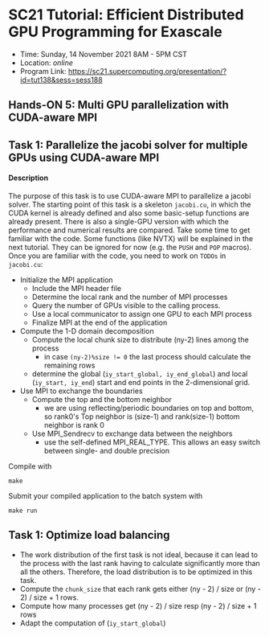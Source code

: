 # SC21 Tutorial: Efficient Distributed GPU Programming for Exascale

-   Time: Sunday, 14 November 2021 8AM - 5PM CST
-   Location: *online*
-   Program Link: https://sc21.supercomputing.org/presentation/?id=tut138&sess=sess188


## Hands-ON 5: Multi GPU parallelization with CUDA-aware MPI

## Task 1: Parallelize the jacobi solver for multiple GPUs using CUDA-aware MPI

#### Description
The purpose of this task is to use CUDA-aware MPI to parallelize a jacobi solver. The starting point of this task is a skeleton `jacobi.cu`, in which the CUDA kernel is already defined and also some basic-setup functions are already present.
There is also a single-GPU version with which the performance and numerical results are compared.
Take some time to get familiar with the code. Some functions (like NVTX) will be explained in the next tutorial. They can be ignored for now (e.g. the `PUSH` and `POP` macros).
Once you are familiar with the code,  you need to work on `TODOs` in `jacobi.cu`:

- Initialize the MPI application
  - Include the MPI header file
  - Determine the local rank and the number of MPI processes
  - Query the number of GPUs visible to the calling process.
  - Use a local communicator to assign one GPU to each MPI process
  - Finalize MPI at the end of the application
- Compute the 1-D domain decomposition
  - Compute the local chunk size to distribute (ny-2) lines among the process
    - in case `(ny-2)%size != 0` the last process should calculate the remaining rows
  - determine the global (`iy_start_global, iy_end_global`) and local (`iy_start, iy_end`) start and end points in the 2-dimensional grid.
- Use MPI to exchange the boundaries
  - Compute the top and the bottom neighbor
    - we are using reflecting/periodic boundaries on top and bottom, so rank0's Top neighbor is (size-1) and rank(size-1) bottom neighbor is rank 0
  - Use MPI_Sendrecv to exchange data between the neighbors
    - use the self-defined MPI_REAL_TYPE. This allows an easy switch between single- and double precision


Compile with

``` {.bash}
make
```

Submit your compiled application to the batch system with

``` {.bash}
make run
```

## Task 1: Optimize load balancing

- The work distribution of the first task is not ideal, because it can lead to the process with the last rank having to calculate significantly more than all the others. Therefore, the load distribution is to be optimized in this task.
- Compute the `chunk_size` that each rank gets either (ny - 2) / size or (ny - 2) / size + 1 rows.
- Compute how many processes get  (ny - 2) / size resp (ny - 2) / size + 1 rows
- Adapt the computation of (`iy_start_global`)
